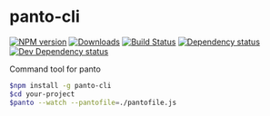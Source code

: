 # panto-cli
[![NPM version][npm-image]][npm-url] [![Downloads][downloads-image]][npm-url] [![Build Status][travis-image]][travis-url] [![Dependency status][david-dm-image]][david-dm-url] [![Dev Dependency status][david-dm-dev-image]][david-dm-dev-url]

Command tool for panto

```sh
$npm install -g panto-cli
$cd your-project
$panto --watch --pantofile=./pantofile.js
```

[npm-url]: https://npmjs.org/package/panto-cli
[downloads-image]: http://img.shields.io/npm/dm/panto-cli.svg
[npm-image]: http://img.shields.io/npm/v/panto-cli.svg
[travis-url]: https://travis-ci.org/pantojs/panto-cli
[travis-image]: http://img.shields.io/travis/pantojs/panto-cli.svg
[david-dm-url]:https://david-dm.org/pantojs/panto-cli
[david-dm-image]:https://david-dm.org/pantojs/panto-cli.svg
[david-dm-dev-url]:https://david-dm.org/pantojs/panto-cli#info=devDependencies
[david-dm-dev-image]:https://david-dm.org/pantojs/panto-cli/dev-status.svg